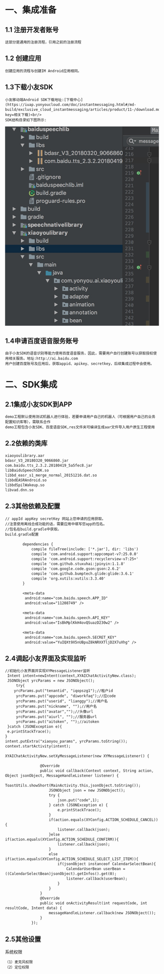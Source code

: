 # 一、集成准备
## 1.1 注册开发者账号
	这部分是通用的注册流程，引用之前的注册流程
## 1.2 创建应用
	创建应用的流程与创建IM Android应用相同。
## 1.3下载小友SDK
	小友移动端Android SDK下载地址:[下载中心](https://iuap.yonyoucloud.com/doc/instantmessaging.html#/md-build/exclusive_cloud_instantmessaging/articles/product/11-/download.md?key=相关下载)<br/>
	SDK结构目录如下图所示:
![noim.jpg](./noim.jpg)
## 1.4申请百度语音服务账号
	由于小友SDK的语音识别等能力使用百度语音服务，因此，需要用户自行创建账号以获取授权使用相关服务。地址:http://ai.baidu.com
	用户创建百度账号及应用后，获取appid、apikey、secretkey，后续集成过程中会使用。
# 二、SDK集成
## 2.1集成小友SDK到APP
	demo工程默认使用测试机器人进行体验，若要申请用户自己的机器人（可根据用户自己的业务配置知识库等），需联系合作
	demo工程包含小友SDK、百度语音SDK,res文件夹可编译生成aar文件导入用户原生工程使用
## 2.2依赖的类库
	xiaoyoulibrary.aar
	bdasr_V3_20180320_9066860.jar
	com.baidu.tts_2.3.2.20180419_5a5fec8.jar
	libBaiduSpeechSDK.so
	libbd_easr_s1_merge_normal_20151216.dat.so
	libbdEASRAndroid.so
	libbdSpilWakeup.so
	libvad.dnn.so
## 2.3其他依赖及配置
	// appId appKey secretKey 网站上您申请的应用获取。
    //注意使用离线合成功能的话，需要应用中填写您app的包名。
    //包名在build.gradle中获取。
    build.gradle配置
    
		    dependencies {
			    compile fileTree(include: ['*.jar'], dir: 'libs')
			    compile 'com.android.support:appcompat-v7:25.0.0'
			    compile 'com.android.support:recyclerview-v7:25+'
			    compile 'com.github.stuxuhai:jpinyin:1.1.8'
			    compile 'com.google.code.gson:gson:2.6.2'
			    compile 'com.github.bumptech.glide:glide:3.6.1'
			    compile 'org.xutils:xutils:3.3.40'
			}
	
			<meta-data
	         android:name="com.baidu.speech.APP_ID"
	         android:value="11208749" />
        
	   		<meta-data
	         android:name="com.baidu.speech.API_KEY"
	         android:value="IsBkMplKkH4ovQSuazD230w2" />
        
	    	<meta-data
	         android:name="com.baidu.speech.SECRET_KEY"
	         android:value="YuIQXt9X5nUBpuZ8kNRXXTljD2X7uXhg" />
    
## 2.4调起小友界面及实现监听
	//初始化小友界面并实现XYMessageListener监听
     Intent intent=newIntent(context,XYAIChatActivityNew.class);
     JSONObject yrcParams = new JSONObject();
         try{
        yrcParams.put("tenantid", "iqopszg1");//租户id
         yrcParams.put("appcode", "diworkfaq");//应code
         yrcParams.put("userid", "lianggy");//用户名
         yrcParams.put("nickname", "");//用户名
         yrcParams.put("avatar","");//头像url
         yrcParams.put("aiurl", "");//服务器url
         yrcParams.put("aitoken", "");//aitoken
     }catch (JSONException e){
     e.printStackTrace();
    }
    intent.putExtra("xiaoyou_params", yrcParams.toString());
    context.startActivity(intent);

	XYAIChatActivityNew.setXyMessageListener(new XYMessageListener() {
              
                    @Override
                    public void callback(Context context, String action, Object jsonObject, MessageHandleListener listener) {
                        ToastUtils.showShort(MainActivity.this,jsonObject.toString());
                        JSONObject json = new JSONObject();
                        try {
                            json.put("code",1);
                        } catch (JSONException e) {
                            e.printStackTrace();
                        }
                        if(action.equals(XYConfig.ACTION_SCHEDULE_CANCEL)){
                            listener.callback(json);
                        }else if(action.equals(XYConfig.ACTION_SCHEDULE_CONFIRM)){
                            listener.callback(json);
                        }
                        else if(action.equals(XYConfig.ACTION_SCHEDULE_SELECT_LIST_ITEM)){
                            if(jsonObject instanceof CalendarSelectBean){
                                CalendarUserBean userBean = ((CalendarSelectBean)jsonObject).getInfos().get(0);
                                listener.callback(userBean);
                            }
                        }
                    }
                    @Override
                    public void onActivityResult(int requestCode, int resultCode, Intent data) {
                        messageHandleListener.callback(new JSONObject());
                    }
                });
## 2.5其他设置
系统权限

	（1）麦克风权限
	（2）定位权限

